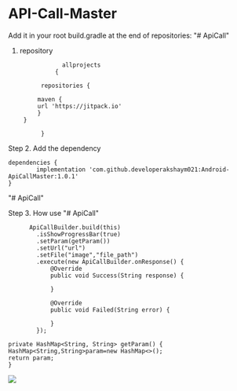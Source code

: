 # API-Call-Master

Add it in your root build.gradle at the end of repositories: "# ApiCall"
1. repository

  
  
                   allprojects 
                 {
       
		     repositories {
    
			maven { 
			url 'https://jitpack.io'
			}
		}
	
             } 
  
  Step 2. Add the dependency
  
  
  	dependencies {
	        implementation 'com.github.developerakshaym021:Android-ApiCallMaster:1.0.1'
	}
  
  
  
"# ApiCall"

Step 3. How use "# ApiCall"


          ApiCallBuilder.build(this)
            .isShowProgressBar(true)
            .setParam(getParam())
            .setUrl("url")
            .setFile("image","file_path")
            .execute(new ApiCallBuilder.onResponse() {
                @Override
                public void Success(String response) {

                }

                @Override
                public void Failed(String error) {

                }
            });
		
	private HashMap<String, String> getParam() {
    HashMap<String,String>param=new HashMap<>();
    return param;
    }
    
    
    



[![](https://jitpack.io/v/developerakshaym021/Android-ApiCallMaster.svg)](https://jitpack.io/#developerakshaym021/Android-ApiCallMaster)
